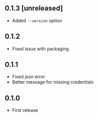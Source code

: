 ## 0.1.3 [unreleased]

- Added `--version` option

## 0.1.2

- Fixed issue with packaging

## 0.1.1

- Fixed json error
- Better message for missing credentials

## 0.1.0

- First release
